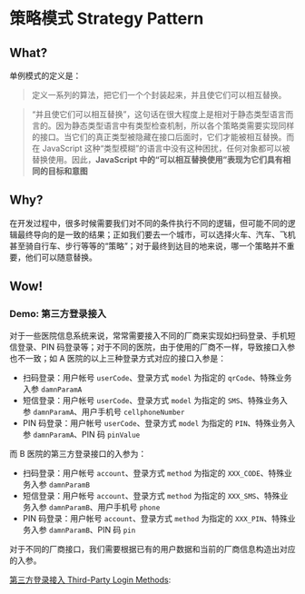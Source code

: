 # 策略模式 Strategy Pattern

## What?
单例模式的定义是：
> 定义一系列的算法，把它们一个个封装起来，并且使它们可以相互替换。

> “并且使它们可以相互替换”，这句话在很大程度上是相对于静态类型语言而言的。因为静态类型语言中有类型检查机制，所以各个策略类需要实现同样的接口。当它们的真正类型被隐藏在接口后面时，它们才能被相互替换。而在 JavaScript 这种“类型模糊”的语言中没有这种困扰，任何对象都可以被替换使用。因此，**JavaScript 中的“可以相互替换使用”表现为它们具有相同的目标和意图**

## Why?
在开发过程中，很多时候需要我们对不同的条件执行不同的逻辑，但可能不同的逻辑最终导向的是一致的结果；正如我们要去一个城市，可以选择火车、汽车、飞机甚至骑自行车、步行等等的“策略”；对于最终到达目的地来说，哪一个策略并不重要，他们可以随意替换。

## Wow!

### Demo: 第三方登录接入

对于一些医院信息系统来说，常常需要接入不同的厂商来实现如扫码登录、手机短信登录、PIN 码登录等；对于不同的医院，由于使用的厂商不一样，导致接口入参也不一致；如 A 医院的以上三种登录方式对应的接口入参是：

- 扫码登录：用户帐号 `userCode`、登录方式 `model` 为指定的 `qrCode`、特殊业务入参 `damnParamA`
- 短信登录：用户帐号 `userCode`、登录方式 `model` 为指定的 `SMS`、特殊业务入参 `damnParamA`、用户手机号 `cellphoneNumber`
- PIN 码登录：用户帐号 `userCode`、登录方式 `model` 为指定的 `PIN`、特殊业务入参 `damnParamA`、PIN 码 `pinValue`

而 B 医院的第三方登录接口的入参为：
- 扫码登录：用户帐号 `account`、登录方式 `method` 为指定的 `XXX_CODE`、特殊业务入参 `damnParamB`
- 短信登录：用户帐号 `account`、登录方式 `method` 为指定的 `XXX_SMS`、特殊业务入参 `damnParamB`、用户手机号 `phone`
- PIN 码登录：用户帐号 `account`、登录方式 `method` 为指定的 `XXX_PIN`、特殊业务入参 `damnParamB`、PIN 码 `pin`

对于不同的厂商接口，我们需要根据已有的用户数据和当前的厂商信息构造出对应的入参。

[第三方登录接入 Third-Party Login Methods](./LoginMethods/index.js): 
